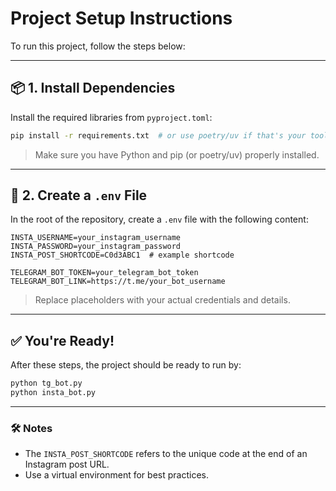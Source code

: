 # Project Setup Instructions

To run this project, follow the steps below:

---

## 📦 1. Install Dependencies

Install the required libraries from `pyproject.toml`:

```bash
pip install -r requirements.txt  # or use poetry/uv if that's your tool
```

> Make sure you have Python and pip (or poetry/uv) properly installed.

---

## 🔐 2. Create a `.env` File

In the root of the repository, create a `.env` file with the following content:

```env
INSTA_USERNAME=your_instagram_username
INSTA_PASSWORD=your_instagram_password
INSTA_POST_SHORTCODE=C0d3ABC1  # example shortcode

TELEGRAM_BOT_TOKEN=your_telegram_bot_token
TELEGRAM_BOT_LINK=https://t.me/your_bot_username
```

> Replace placeholders with your actual credentials and details.

---

## ✅ You're Ready!

After these steps, the project should be ready to run by:
```bash
python tg_bot.py
python insta_bot.py
```
---

### 🛠️ Notes

- The `INSTA_POST_SHORTCODE` refers to the unique code at the end of an Instagram post URL.
- Use a virtual environment for best practices.

